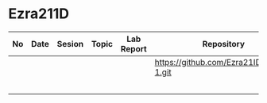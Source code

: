 # Ezra211D
| No | Date | Sesion | Topic | Lab Report | Repository |
|----|------|--------|-------|------------|------------|
|    |      |        |       |            |      https://github.com/Ezra21ID/Modul-1.git      |
|    |      |        |       |            |            |
|    |      |        |       |            |            |
|    |      |        |       |            |            |
|    |      |        |       |            |            |
|    |      |        |       |            |            |
